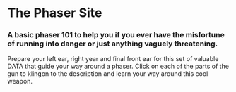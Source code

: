 # The Phaser Site
### A basic phaser 101 to help you if you ever have the misfortune of running into danger or just anything vaguely threatening.
Prepare your left ear, right year and final front ear for this set of valuable DATA that guide your way around a phaser. Click on each of the parts of the gun to klingon to the description and learn your way around this cool weapon. 

